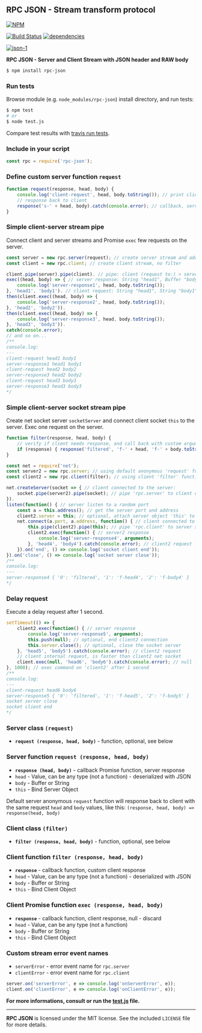 ## RPC JSON - Stream transform protocol
[![NPM](https://nodei.co/npm/rpc-json.png?downloads=true&downloadRank=true&stars=true)](https://nodei.co/npm/rpc-json/)

[![Build Status](https://travis-ci.org/RealTimeCom/rpc-json.svg?branch=master)](http://travis-ci.org/RealTimeCom/rpc-json)
[![dependencies](https://david-dm.org/RealTimeCom/rpc-json.svg)](https://david-dm.org/RealTimeCom/rpc-json)

[![json-1](https://cloud.githubusercontent.com/assets/22455434/22550324/2ccec420-e958-11e6-88c2-51fbe948c362.png)](https://github.com/RealTimeCom/rpc-json)

**RPC JSON - Server and Client Stream with JSON header and RAW body**
```sh
$ npm install rpc-json
```
### Run tests
Browse module (e.g. `node_modules/rpc-json`) install directory, and run tests:
```sh
$ npm test
# or
$ node test.js
```
Compare test results with <a href="https://travis-ci.org/RealTimeCom/rpc-json">travis run tests</a>.

### Include in your script
```js
const rpc = require('rpc-json');
```
### Define custom server function `request`
```js
function request(response, head, body) {
    console.log('client-request', head, body.toString()); // print client request
    // response back to client
    response('s-' + head, body).catch(console.error); // callback, server response
}
```
### Simple client-server stream pipe
Connect client and server streams and Promise `exec` few requests on the server.
```js
const server = new rpc.server(request); // create server stream and add custom function 'request'
const client = new rpc.client; // create client stream, no filter

client.pipe(server).pipe(client). // pipe: client (request to:) > server (response back to:) > client
exec((head, body) => { // server response: String "head1", Buffer "body1"
    console.log('server-response1', head, body.toString());
}, 'head1', 'body1'). // client request: String "head1", String "body1"
then(client.exec((head, body) => {
    console.log('server-response2', head, body.toString());
}, 'head2', 'body2')).
then(client.exec((head, body) => {
    console.log('server-response3', head, body.toString());
}, 'head3', 'body3')).
catch(console.error);
// and so on...
/**
console.log:
---
client-request head1 body1
server-response1 head1 body1
client-request head2 body2
server-response3 head2 body2
client-request head3 body3
server-response3 head3 body3
*/
```
### Simple client-server socket stream pipe
Create net socket server `socketServer` and connect client socket `this` to the server. Exec one request on the server.
```js
function filter(response, head, body) {
    // verify if client needs response, and call back with custom arguments
    if (response) { response('filtered', 'f-' + head, 'f-' + body.toString()); }
}

const net = require('net');
const server2 = new rpc.server; // using default anonymous 'request' function, see below
const client2 = new rpc.client(filter); // using client 'filter' function

net.createServer(socket => { // client connected to the server:
    socket.pipe(server2).pipe(socket); // pipe 'rpc.server' to client connection 'socket'
}).
listen(function() { // server listen to a random port
    const a = this.address(); // get the server port and address
    client2.server = this; // optional, attach server object 'this' to 'client2'
    net.connect(a.port, a.address, function() { // client connected to the server:
        this.pipe(client2).pipe(this); // pipe 'rpc.client' to server socket connection 'this'
        client2.exec(function() { // server2 response
            console.log('server-response4', arguments);
        }, 'head4', 'body4').catch(console.error); // client2 request
    }).on('end', () => console.log('socket client end'));
}).on('close', () => console.log('socket server close'));
/**
console.log:
---
server-response4 { '0': 'filtered', '1': 'f-head4', '2': 'f-body4' }
*/
```
### Delay request
Execute a delay request after 1 second.
```js
setTimeout(() => {
    client2.exec(function() { // server response
        console.log('server-response5', arguments);
        this.push(null); // optional, end client2 connection
        this.server.close(); // optional, close the socket server
    }, 'head5', 'body5').catch(console.error); // client2 request
    // client internal request, is faster than client2 net socket
    client.exec(null, 'head6', 'body6').catch(console.error); // null - discard callback response
}, 1000); // exec command on 'client2' after 1 second
/**
console.log:
---
client-request head6 body6
server-response5 { '0': 'filtered', '1': 'f-head5', '2': 'f-body5' }
socket server close
socket client end
*/
```
### Server class `(request)`
* <b><code>request (response, head, body)</code></b> - function, optional, see below

### Server function `request (response, head, body)`
* <b><code>response (head, body)</code></b> - callback Promise function, server response
* `head` - Value, can be any type (not a function) - deserialized with JSON
* `body` - Buffer or String
* `this` - Bind Server Object

Default server anonymous `request` function will response back to client with the same request `head` and `body` values, like this: `(response, head, body) => response(head, body)`

### Client class `(filter)`
* <b><code>filter (response, head, body)</code></b> - function, optional, see below

### Client function `filter (response, head, body)`
* <b><code>response</code></b> - callback function, custom client response
* `head` - Value, can be any type (not a function) - deserialized with JSON
* `body` - Buffer or String
* `this` - Bind Client Object

### Client Promise function `exec (response, head, body)`
* <b><code>response</code></b> - callback function, client response, null - discard
* `head` - Value, can be any type (not a function)
* `body` - Buffer or String
* `this` - Bind Client Object

### Custom stream error event names
* `serverError` - error event name for `rpc.server`
* `clientError` - error event name for `rpc.client`

```js
server.on('serverError', e => console.log('onServerError', e));
client.on('clientError', e => console.log('onClientError', e));
```

**For more informations, consult or run the <a href="https://github.com/RealTimeCom/rpc-json/blob/master/test.js"><b>test.js</b></a> file.**

--------------------------------------------------------
**RPC JSON** is licensed under the MIT license. See the included `LICENSE` file for more details.
